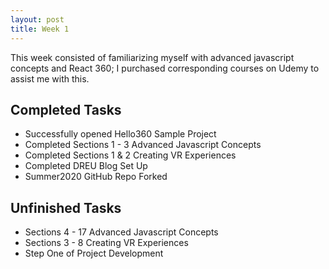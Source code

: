 ```yaml
---
layout: post
title: Week 1
---
```


This week consisted of familiarizing myself with advanced javascript concepts and React 360; I purchased corresponding courses on Udemy to assist me with this. 
## Completed Tasks
* Successfully opened Hello360 Sample Project
* Completed Sections 1 - 3 Advanced Javascript Concepts
* Completed Sections 1 & 2 Creating VR Experiences
* Completed DREU Blog Set Up
* Summer2020 GitHub Repo Forked
## Unfinished Tasks
* Sections 4 - 17 Advanced Javascript Concepts
* Sections 3 - 8 Creating VR Experiences
* Step One of Project Development
